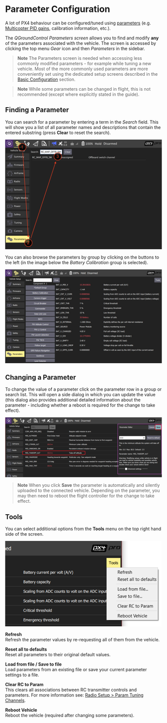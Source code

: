 # Parameter Configuration

A lot of PX4 behaviour can be configured/tuned using [parameters](../advanced_config/parameter_reference.md) (e.g. [Multicopter PID gains](../advanced_config/pid_tuning_guide_multicopter.md), calibration information, etc.).

The *QGroundControl Parameters screen* allows you to find and modify **any** of the parameters associated with the vehicle. The screen is accessed by clicking the top menu *Gear* icon and then *Parameters* in the sidebar.

> **Note** The Parameters screen is needed when accessing less commonly modified parameters - for example while tuning a new vehicle. Most of the more commonly used parameters are more conveniently set using the dedicated setup screens described in the [Basic Configuration](../config/README.md) section.

<span></span>
> **Note** While some parameters can be changed in flight, this is not recommended (except where explicitly stated in the guide).


## Finding a Parameter

You can search for a parameter by entering a term in the *Search* field. This will show you a list of all parameter names and descriptions that contain the entered substring (press **Clear** to reset the search).

![Parameters Search](../../images/qgc/setup/parameters_search.jpg)

You can also browse the parameters by group by clicking on the buttons to the left (in the image below the *Battery Calibration* group is selected).

![Parameters Screen](../../images/qgc/setup/parameters_px4.jpg)


## Changing a Parameter

To change the value of a parameter click on the parameter row in a group or search list. This will open a side dialog in which you can update the value (this dialog also provides additional detailed information about the parameter - including whether a reboot is required for the change to take effect). 

![Changing a parameter value](../../images/qgc/setup/parameters_changing.png)

> **Note** When you click **Save** the parameter is automatically and silently uploaded to the connected vehicle. Depending on the parameter, you may then need to reboot the flight controller for the change to take effect.


## Tools

You can select additional options from the **Tools** menu on the top right hand side of the screen.

![Tools menu](../../images/qgc/setup/parameters_tools_menu.png)


**Refresh**
<br>Refresh the parameter values by re-requesting all of them from the vehicle.

**Reset all to defaults**
<br>Reset all parameters to their original default values.

**Load from file / Save to file**
<br>Load parameters from an existing file or save your current parameter settings to a file.

**Clear RC to Param**
<br>This clears all associations between RC transmitter controls and parameters. For more information see: [Radio Setup > Param Tuning Channels](../config/radio.md#param-tuning-channels).

**Reboot Vehicle**
<br>Reboot the vehicle (required after changing some parameters).
